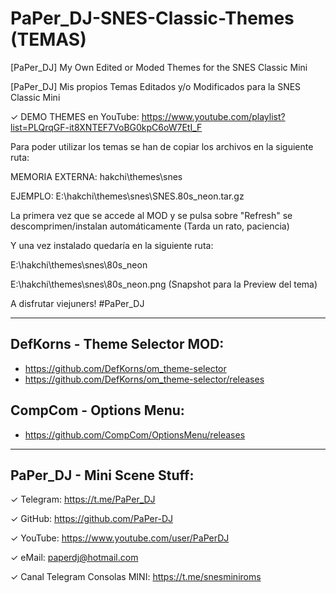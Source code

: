 # PaPer_DJ-SNES-Classic-Themes (TEMAS)
[PaPer_DJ] My Own Edited or Moded Themes for the SNES Classic Mini 

[PaPer_DJ] Mis propios Temas Editados y/o Modificados para la SNES Classic Mini

✓ DEMO THEMES en YouTube: https://www.youtube.com/playlist?list=PLQrqGF-it8XNTEF7VoBG0kpC6oW7EtI_F

Para poder utilizar los temas se han de copiar los archivos en la siguiente ruta:

MEMORIA EXTERNA: hakchi\themes\snes

EJEMPLO: 
E:\hakchi\themes\snes\SNES.80s_neon.tar.gz

La primera vez que se accede al MOD y se pulsa sobre "Refresh" se descomprimen/instalan automáticamente (Tarda un rato, paciencia)

Y una vez instalado quedaría en la siguiente ruta:

E:\hakchi\themes\snes\80s_neon

E:\hakchi\themes\snes\80s_neon.png (Snapshot para la Preview del tema)


A disfrutar viejuners! #PaPer_DJ

--------------------------------------

DefKorns - Theme Selector MOD:
-

* https://github.com/DefKorns/om_theme-selector
* https://github.com/DefKorns/om_theme-selector/releases

CompCom - Options Menu:
-

* https://github.com/CompCom/OptionsMenu/releases

--------------------------------------
PaPer_DJ - Mini Scene Stuff:
-

✓ Telegram: https://t.me/PaPer_DJ 

✓ GitHub: https://github.com/PaPer-DJ 

✓ YouTube: https://www.youtube.com/user/PaPerDJ 

✓ eMail: paperdj@hotmail.com

✓ Canal Telegram Consolas MINI: https://t.me/snesminiroms

